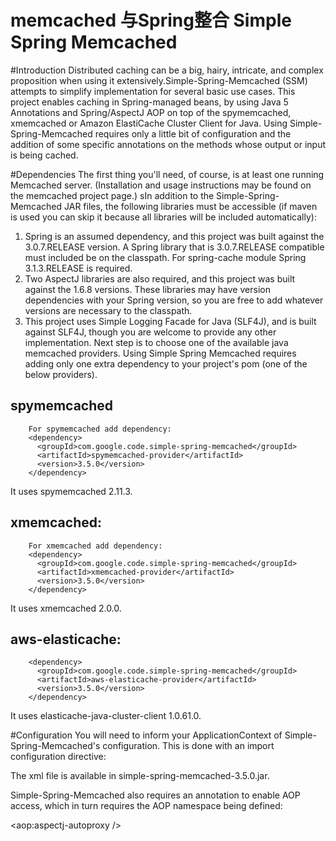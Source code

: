 # memcached 与Spring整合 Simple Spring Memcached

#Introduction
Distributed caching can be a big, hairy, intricate, and complex proposition when using it extensively.Simple-Spring-Memcached (SSM) attempts to simplify implementation for several basic use cases.
This project enables caching in Spring-managed beans, by using Java 5 Annotations and Spring/AspectJ AOP on top of the spymemcached, xmemcached or Amazon ElastiCache Cluster Client for Java.
Using Simple-Spring-Memcached requires only a little bit of configuration and the addition of some specific annotations on the methods whose output or input is being cached.

#Dependencies
The first thing you'll need, of course, is at least one running Memcached server. (Installation and usage instructions may be found on the memcached project page.)
sIn addition to the Simple-Spring-Memcached JAR files, the following libraries must be accessible (if maven is used you can skip it because all libraries will be included automatically):

1. Spring is an assumed dependency, and this project was built against the 3.0.7.RELEASE version. A Spring library that is 3.0.7.RELEASE compatible must included be on the classpath. For spring-cache module Spring 3.1.3.RELEASE is required.
2. Two AspectJ libraries are also required, and this project was built against the 1.6.8 versions. These libraries may have version dependencies with your Spring version, so you are free to add whatever versions are necessary to the classpath.
3. This project uses Simple Logging Facade for Java (SLF4J), and is built against SLF4J, though you are welcome to provide any other implementation.
Next step is to choose one of the available java memcached providers. Using Simple Spring Memcached requires adding only one extra dependency to your project's pom (one of the below providers).

spymemcached
------
        For spymemcached add dependency:
        <dependency>
          <groupId>com.google.code.simple-spring-memcached</groupId>
          <artifactId>spymemcached-provider</artifactId>
          <version>3.5.0</version>
        </dependency>
It uses spymemcached 2.11.3.

xmemcached:
------
        For xmemcached add dependency:
        <dependency>
          <groupId>com.google.code.simple-spring-memcached</groupId>
          <artifactId>xmemcached-provider</artifactId>
          <version>3.5.0</version>
        </dependency>
It uses xmemcached 2.0.0.

aws-elasticache:
------
        <dependency>
          <groupId>com.google.code.simple-spring-memcached</groupId>
          <artifactId>aws-elasticache-provider</artifactId>
          <version>3.5.0</version>
        </dependency>
It uses elasticache-java-cluster-client 1.0.61.0.

#Configuration
You will need to inform your ApplicationContext of Simple-Spring-Memcached's configuration. This is done with an import configuration directive:

><import resource="simplesm-context.xml" />
The xml file is available in simple-spring-memcached-3.5.0.jar.

Simple-Spring-Memcached also requires an annotation to enable AOP access, which in turn requires the AOP namespace being defined:
><beans xmlns="http://www.springframework.org/schema/beans"
     xmlns:aop="http://www.springframework.org/schema/aop"
     xsi:schemaLocation="http://www.springframework.org/schema/aop
               http://www.springframework.org/schema/aop/spring-aop-3.0.xsd">

   <aop:aspectj-autoproxy />

 </beans>